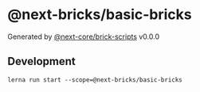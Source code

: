 # @next-bricks/basic-bricks

Generated by [@next-core/brick-scripts] v0.0.0

## Development

`lerna run start --scope=@next-bricks/basic-bricks`

[@next-core/brick-scripts]: https://github.com/easyops-cn/next-core/tree/master/packages/brick-scripts
